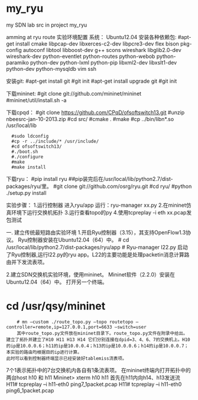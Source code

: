 # my_ryu
my SDN lab src in project my_ryu

amming at ryu route
实验环境配置
系统：
  Ubuntu12.04
  安装各种依赖包:
      #apt-get install cmake libpcap-dev libxerces-c2-dev libpcre3-dev flex bison pkg-config autoconf libtool libboost-dev g++ scons wireshark libglib2.0-dev wireshark-dev python-eventlet python-routes python-webob python-paramiko python-dev python-lxml python-pip libxml2-dev libxslt1-dev python-dev python-mysqldb vim ssh
      
  安装git:
      #apt-get install git
      #git init
      #apt-get install upgrade git
      #git init

  下载mininet:
      #git clone git://github.com/mininet/mininet
      #mininet/util/install.sh -a
      
  下载cpqd：
      #git clone https://github.com/CPqD/ofsoftswitch13.git
      #unzip nbeesrc-jan-10-2013.zip
      #cd src/
      #cmake .
      #make
      #cp ../bin/libn*.so /usr/local/lib

      #sudo ldconfig
      #cp -r ../include/* /usr/include/
      #cd ofsoftswitch13/
      #./boot.sh
      #./configure
      #make
      #make install

  下载ryu：
      #pip install ryu
      ##pip装完后在/usr/local/lib/python2.7/dist-packages/ryu/里。
      #git clone git://github.com/osrg/ryu.git
      #cd ryu/
      #python ./setup.py install





实验步骤：
1.运行控制器
进入ryu/app 运行：ryu-manager xx.py
2.在mininet仿真环境下运行交换机拓扑
3.运行查看topo的py
4.使用tcpreplay -i eth xx.pcap发包测试

  
一.	建立传统最短路由实验环境
1.开启Ryu控制器（3.15），其支持OpenFlow1.3协议。
	Ryu控制器安装在Ubuntu12.04（64）中。
		# cd /usr/local/lib/python2.7/dist-packages/ryu/app
		# Ryu-manager l22.py
	启动了Ryu控制器,运行l22.py的ryu app。L22的主要功能是处理packetin消息计算路由并下发流表项。

2.建立SDN交换机实验环境，使用mininet。
	Mininet软件（2.2.0）安装在Ubuntu12.04（64）中。
		打开另一个终端。
# cd /usr/qsy/mininet
		# mn –custom ./route_topo.py –topo routetopo –controller=remote,ip=127.0.0.1,port=6633 –switch=user
		其中route_topo.py文件放在mininet目录下。route_topo.py文件在附录中给出。
	建立了拓扑并建立了H10 H11 H13 H14 它们分别连接在dpid=3、4、6、7的交换机上。H10的ip是10.0.0.6；h11的ip是10.0.0.4；h13的ip是10.0.0.6；h14的ip是10.0.0.7；本实验的路由均根据目的ip进行计算。
	此时可以看到控制器终端显示已经安装好tablemiss流表项。

  7个1表示拓扑中的7台交换机内各自有1条流表项。
	在mininet终端内打开拓扑中的两台host h10 和 h11
		Mininet> xterm h10 h11
首先在h11内向h14、h13发送流
	H11# tcpreplay –i h11-eth0 ping7_1packet.pcap
	H11# tcpreplay –i h11-eth0 ping6_1packet.pcap

  
  
  
  
  
  
  
  
  
  
  
  
  
  
  

